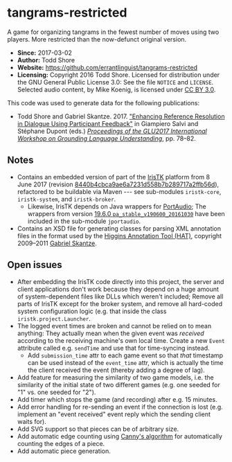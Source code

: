 # tangrams-restricted
A game for organizing tangrams in the fewest number of moves using two players. More restricted than the now-defunct original version.

* **Since:** 2017-03-02
* **Author:** Todd Shore
* **Website:**  https://github.com/errantlinguist/tangrams-restricted
* **Licensing:** Copyright 2016 Todd Shore. Licensed for distribution under the GNU General Public License 3.0: See the file `NOTICE` and `LICENSE`. Selected audio content, by Mike Koenig, is licensed under [CC BY 3.0](https://creativecommons.org/licenses/by/3.0/).

This code was used to generate data for the following publications:

* Todd Shore and Gabriel Skantze. 2017. ["Enhancing Reference Resolution in Dialogue Using Participant Feedback"](http://dx.doi.org/10.21437/GLU.2017-16) in Giampiero Salvi and St&eacute;phane Dupont (eds.) [*Proceedings of the GLU2017 International Workshop on Grounding Language Understanding*](http://dx.doi.org/10.21437/GLU.2017), pp. 78&ndash;82.

## Notes

* Contains an embedded version of part of the [IrisTK](http://www.iristk.net/) platform from 8 June 2017 (revision [8440b4cbca9ae6a7231d558b7b289717a2ffb56d](https://github.com/gabriel-skantze/IrisTK/commit/8440b4cbca9ae6a7231d558b7b289717a2ffb56d)), refactored to be buildable via Maven --- see sub-modules `iristk-core`, `iristk-system`, and `iristk-broker`.
  * Likewise, IrisTK depends on Java wrappers for [PortAudio](http://www.portaudio.com/); The wrappers from version [19.6.0 `pa_stable_v190600_20161030`](https://app.assembla.com/wiki/show/portaudio/pa_stable_v190600_20161030) have been included in the sub-module `jportaudio`.
* Contains an XSD file for generating classes for parsing XML annotation files in the format used by the [Higgins Annotation Tool (HAT)](http://www.speech.kth.se/hat/), copyright 2009&ndash;2011 [Gabriel Skantze](mailto:gabriel@speech.kth.se).

## Open issues

* After embedding the IrisTK code directly into this project, the server and client applications don't work because they depend on a huge amount of system-dependent files like DLLs which weren't included; Remove all parts of IrisTK except for the broker system, and remove all hard-coded system configuration logic (e.g. that inside the class `iristk.project.Launcher`.
* The logged event times are broken and cannot be relied on to mean anything: They actually mean when the given event was *received* according to the receiving machine's own local time. Create a new `Event` attribute called e.g. `sendTime` and use that for time-syncing instead.
  * Add `submission_time` attr to each game event so that *that* timestamp can be used instead of the `event_time` attr, which is actually the time the client received the event (thereby adding a degree of lag).
* Add feature for measuring the similarity of two game models, i.e. the similarity of the initial state of two different games (e.g. one seeded for "1" vs. one seeded for "2").
* Add timer which stops the game (and recording) after e.g. 15 minutes.
* Add error handling for re-sending an event if the connection is lost (e.g. implement an "event received" event reply which the sending client waits for).
* Add SVG support so that pieces can be of arbitrary size.
* Add automatic edge counting using [Canny's algorithm](https://en.wikipedia.org/wiki/Canny_edge_detector) for automatically counting the edges of a piece.
* Add automatic piece generation.
